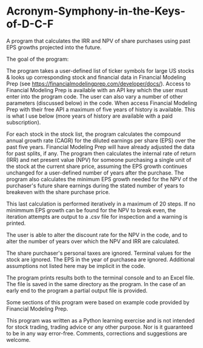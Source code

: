# Acronym-Symphony-in-the-Keys-of-D-C-F
A program that calculates the IRR and NPV of share purchases using past EPS growths projected into the future.

The goal of the program:

The program takes a user-defined list of ticker symbols for large US stocks & looks up corresponding stock and financial data in Financial Modeling Prep (see https://financialmodelingprep.com/developer/docs/). Access to Financial Modeling Prep is available with an API key which the user must enter into the program code. The user can
also vary a number of other parameters (discussed below) in the code. When access Financial Modeling Prep with their free API a maximum of five years of history is available. This is what I use below (more years of history are available with a paid subscription).

For each stock in the stock list, the program calculates the compound annual growth rate (CAGR) for the diluted earnings per share (EPS) over the past five years. Financial Modeling Prep will have already adjusted the data for past splits, if any. The program then calculates the internal rate of return (IRR) and net present value (NPV) for someone purchasing a single unit of the stock at the current share price, assuming the EPS growth continues unchanged for a user-defined number of years after the purchase. The program also calculates the minimum EPS growth needed for the NPV of the purchaser's future share earnings during the stated number of years to breakeven with the share purchase price.

This last calculation is performed iteratively in a maximum of 20 steps. If no minimmum EPS growth can be found for the NPV to break even, the iteration attempts are output to a .csv file for inspection and a warning is printed.

The user is able to alter the discount rate for the NPV in the code, and to alter the number of years over which the NPV and IRR are calculated.

The share purchaser's personal taxes are ignored. Terminal values for the stock are ignored. The EPS in the year of purchasea are ignored. Additional assumptions not listed here may be implicit in the code.

The program prints results both to the terminal console and to an Excel file. The file is saved in the same directory as the program. In the case of an early end to the program a partial output file is provided.

Some sections of this program were based on example code provided by Financial Modeling Prep.

This program was written as a Python learning exercise and is not intended for stock trading, trading advice or any other purpose. Nor is it guaranteed to be in any way error-free. Comments, corrections and suggestions are welcome.
